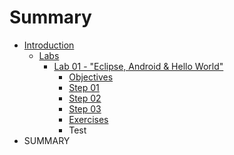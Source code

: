 # Summary

* [Introduction](README.md)
   * [Labs](labs.md)
       * [Lab 01 - "Eclipse, Android & Hello World"](lab_01.md)
           * [Objectives](objectives.md)
           * [Step 01](step01.md)
           * [Step 02](step02.md)
           * [Step 03](step03.md)
           * [Exercises](exercises.md)
           * Test
* SUMMARY

